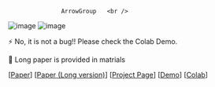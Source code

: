                   ArrowGroup   <br />
![image](https://github.com/LongOPN/LongOPN/blob/main/LOPN2.jpg)
![image](https://github.com/LongOPN/LongOPN/blob/main/net8.jpg)

 
⚡ No, it is not a bug!! Please check the Colab Demo. 

🤔 Long paper is provided in matrials


[[Paper](  )]
[[Paper (Long version)](  )]
[[Project Page]( )]
[[Demo](https://github.com/LongOPN/LongOPN/blob/main/AnonyModel.m4v)]
[[Colab](https://colab.research.google.com/drive/1HHDD_xp1NpododLkbIfXxWsT3AOYgb4n?usp=sharing)]
